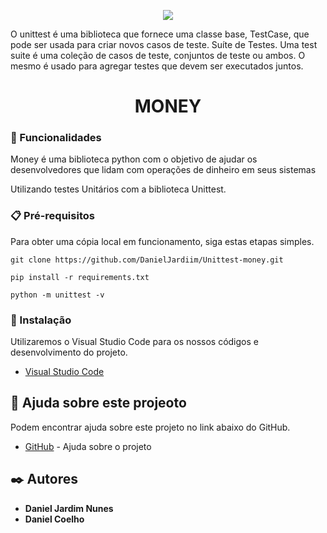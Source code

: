 <p align="center">
<img src="https://geekflare.com/wp-content/uploads/2021/11/python-unittest-840x270.png"/>
</p>

<p>
O unittest é uma biblioteca que fornece uma classe base, TestCase, que pode ser usada para criar novos casos de teste. Suíte de Testes. Uma test suite é uma coleção de casos de teste, conjuntos de teste ou ambos. O mesmo é usado para agregar testes que devem ser executados juntos.
</p>

<h1 align="center", size=100>
MONEY
</h1>

### 🚀 Funcionalidades

<p>
Money é uma biblioteca python com o objetivo de ajudar os desenvolvedores que lidam com operações de dinheiro em seus sistemas
</p>

<p>
Utilizando testes Unitários com a biblioteca Unittest.
</p>

### 📋 Pré-requisitos

<p>
Para obter uma cópia local em funcionamento, siga estas etapas simples.
</p>

```
git clone https://github.com/DanielJardiim/Unittest-money.git
```
```
pip install -r requirements.txt
```
```
python -m unittest -v
```

### 🔧 Instalação

<p>
Utilizaremos o Visual Studio Code para os nossos códigos e desenvolvimento do projeto.
</p>

* [Visual Studio Code](https://code.visualstudio.com/download) 

## 🎁 Ajuda sobre este projeoto

<p>
Podem encontrar ajuda sobre este projeto no link abaixo do GitHub.
</p>

* [GitHub](https://github.com/vieiraroger/pcr-money.git) - Ajuda sobre o projeto

## ✒️ Autores

* **Daniel Jardim Nunes**
* **Daniel Coelho**